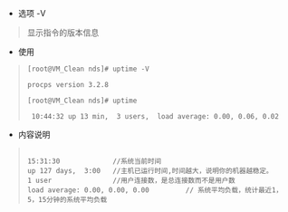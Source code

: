 * 选项 -V

> 显示指令的版本信息

* 使用

> `[root@VM_Clean nds]# uptime -V`
>
> `procps version 3.2.8`
>
> `[root@VM_Clean nds]# uptime`
>
> ` 10:44:32 up 13 min,  3 users,  load average: 0.00, 0.06, 0.02`

* 内容说明

> ```
>
> 15:31:30             //系统当前时间
> up 127 days,  3:00   //主机已运行时间,时间越大，说明你的机器越稳定。
> 1 user               //用户连接数，是总连接数而不是用户数
> load average: 0.00, 0.00, 0.00         // 系统平均负载，统计最近1，5，15分钟的系统平均负载
> ```



